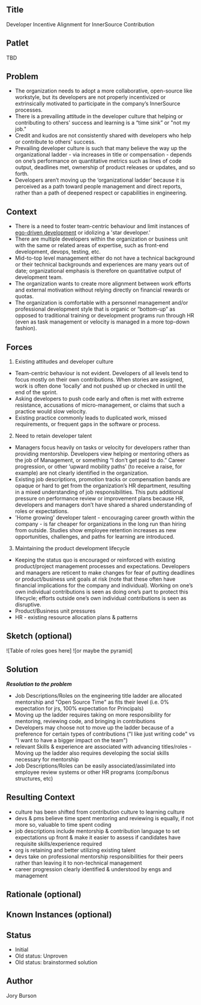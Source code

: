 ## Title

Developer Incentive Alignment for InnerSource Contribution

## Patlet

TBD

## Problem

* The organization needs to adopt a more collaborative, open-source like workstyle, but its developers are not properly incentivized or extrinsically motivated to participate in the company’s InnerSource processes.
* There is a prevailing attitude in the developer culture that helping or contributing to others' success and learning is a “time sink” or "not my job."
* Credit and kudos are not consistently shared with developers who help or contribute to others' success.
* Prevailing developer culture is such that many believe the way up the organizational ladder - via increases in title or compensation - depends on one’s performance on quantitative metrics such as lines of code output, deadlines met, ownership of product releases or updates, and so forth.  
* Developers aren’t moving up the ‘organizational ladder’ because it is perceived as a path toward people management and direct reports, rather than a path of deepened respect or capabilities in engineering.

## Context  

* There is a need to foster team-centric behaviour and limit instances of [ego-driven development](http://deliberate-software.com/ego-driven-development/) or idolizing a 'star developer.'
* There are multiple developers within the organization or business unit with the same or related areas of expertise, such as front-end development, devops, testing, etc.
* Mid-to-top level management either do not have a technical background or their technical backgrounds and experiences are many years out of date; organizational emphasis is therefore on quantitative output of development team.
* The organization wants to create more alignment between work efforts and external motivation without relying directly on financial rewards or quotas.  
* The organization is comfortable with a personnel management and/or professional development style that is organic or “bottom-up” as opposed to traditional training or development programs run through HR (even as task management or velocity is managed in a more top-down fashion).

## Forces

1. Existing attitudes and developer culture

 * Team-centric behaviour is not evident. Developers of all levels tend to focus mostly on their own contributions. When stories are assigned, work is often done ‘locally’ and not pushed up or checked in until the end of the sprint.
 * Asking developers to push code early and often is met with extreme resistance, accusations of micro-management, or claims that such a practice would slow velocity.
 * Existing practice commonly leads to duplicated work, missed requirements, or frequent gaps in the software or process.

2. Need to retain developer talent

 * Managers focus heavily on tasks or velocity for developers rather than providing mentorship. Developers view helping or mentoring others as the job of Management, or something “I don’t get paid to do.” Career progression, or other ‘upward mobility paths’ (to receive a raise, for example) are not clearly identified in the organization.
 * Existing job descriptions, promotion tracks or compensation bands are opaque or hard to get from the organization’s HR department, resulting in a mixed understanding of job responsibilities. This puts additional pressure on performance review or improvement plans because HR, developers and managers don’t have shared a shared understanding of roles or expectations.
 * 'Home growing' developer talent - encouraging career growth within the company - is far cheaper for organizations in the long run than hiring from outside. Studies show employee retention increases as new opportunities, challenges, and paths for learning are introduced.

3. Maintaining the product development lifecycle

 * Keeping the status quo is encouraged or reinforced with existing product/project management processes and expectations. Developers and managers are reticent to make changes for fear of putting deadlines or product/business unit goals at risk (note that these often have financial implications for the company and individual). Working on one’s own individual contributions is seen as doing one’s part to protect this lifecycle; efforts outside one’s own individual contributions is seen as disruptive.
 * Product/Business unit pressures
 * HR - existing resource allocation plans & patterns

## Sketch (optional)  

![Table of roles goes here]
![or maybe the pyramid]

## Solution  

***Resolution to the problem***

* Job Descriptions/Roles on the engineering title ladder are allocated mentorship and "Open Source Time" as fits their level (i.e. 0% expectation for jrs, 100% expectation for Principals)
* Moving up the ladder requires taking on more responsibility for mentoring, reviewing code, and bringing in contributions
* Developers may choose not to move up the ladder because of a preference for certain types of contributions ("I like just writing code" vs "I want to have a bigger impact on the team")
* relevant Skills & experience are associated with advancing titles/roles - Moving up the ladder also requires developing the social skills necessary for mentorship
* Job Descriptions/Roles can be easily associated/assimilated into employee review systems or other HR programs (comp/bonus structures, etc)

## Resulting Context

* culture has been shifted from contribution culture to learning culture
* devs & pms believe time spent mentoring and reviewing is equally, if not more so, valuable to time spent coding
* job descriptions include mentorship & contribution language to set expectations up front & make it easier to assess if candidates have requisite skills/experience required
* org is retaining and better utilizing existing talent
* devs take on professional mentorship responsibilities for their peers rather than leaving it to non-technical management
* career progression clearly identified & understood by engs and management

## Rationale (optional)  

## Known Instances (optional)  

## Status  

* Initial
* Old status: Unproven
* Old status: brainstormed solution

## Author

Jory Burson
